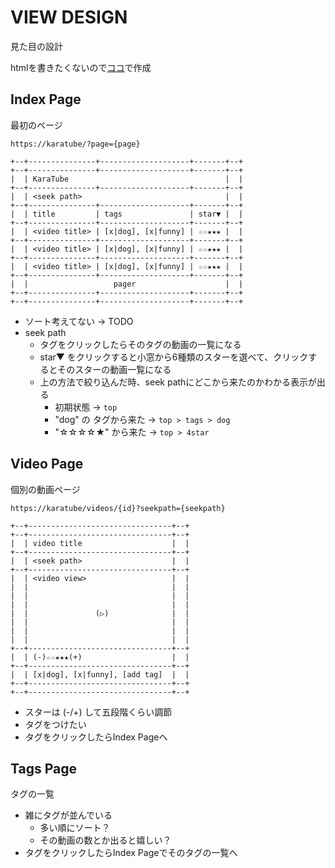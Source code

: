 # VIEW DESIGN
見た目の設計

htmlを書きたくないので[ココ](https://www.tablesgenerator.com/text_tables)で作成

## Index Page

最初のページ

`https://karatube/?page={page}`

```
+--+---------------+--------------------+-------+--+
+--+---------------+--------------------+-------+--+
|  | KaraTube                                   |  |
+--+---------------+--------------------+-------+--+
|  | <seek path>                                |  |
+--+---------------+--------------------+-------+--+
|  | title         | tags               | star▼ |  |
+--+---------------+--------------------+-------+--+
|  | <video title> | [x|dog], [x|funny] | ☆☆★★★ |  |
+--+---------------+--------------------+-------+--+
|  | <video title> | [x|dog], [x|funny] | ☆☆★★★ |  |
+--+---------------+--------------------+-------+--+
|  | <video title> | [x|dog], [x|funny] | ☆☆★★★ |  |
+--+---------------+--------------------+-------+--+
|  |                   pager                    |  |
+--+---------------+--------------------+-------+--+
+--+---------------+--------------------+-------+--+
```

- ソート考えてない -> TODO
- seek path
  - タグをクリックしたらそのタグの動画の一覧になる
  - star▼ をクリックすると小窓から6種類のスターを選べて、クリックするとそのスターの動画一覧になる
  - 上の方法で絞り込んだ時、seek pathにどこから来たのかわかる表示が出る
     - 初期状態 -> `top`
     - "dog" の タグから来た -> `top > tags > dog`
     - "☆☆☆☆★" から来た -> `top > 4star `

## Video Page

個別の動画ページ

`https://karatube/videos/{id}?seekpath={seekpath}`


```
+--+--------------------------------+--+
+--+--------------------------------+--+
|  | video title                    |  |
+--+--------------------------------+--+
|  | <seek path>                    |  |
+--+--------------------------------+--+
|  | <video view>                   |  |
|  |                                |  |
|  |                                |  |
|  |                                |  |
|  |               (▷)              |  |
|  |                                |  |
|  |                                |  |
|  |                                |  |
+--+--------------------------------+--+
|  | (-)☆☆★★★(+)                    |  |
+--+--------------------------------+--+
|  | [x|dog], [x|funny], [add tag]  |  |
+--+--------------------------------+--+
+--+--------------------------------+--+
```

- スターは (-/+) して五段階くらい調節
- タグをつけたい
- タグをクリックしたらIndex Pageへ

## Tags Page
タグの一覧

- 雑にタグが並んでいる
  - 多い順にソート？
  - その動画の数とか出ると嬉しい？
- タグをクリックしたらIndex Pageでそのタグの一覧へ
